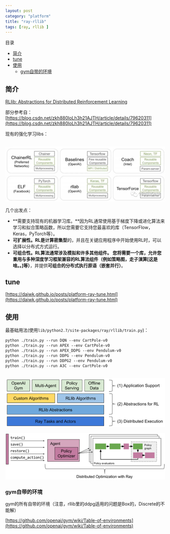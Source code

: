 ```yaml
---
layout: post
category: "platform"
title: "ray-rllib"
tags: [ray, rllib ]
---
```


目录

<!-- TOC -->

- [简介](#%E7%AE%80%E4%BB%8B)
- [tune](#tune)
- [使用](#%E4%BD%BF%E7%94%A8)
  - [gym自带的环境](#gym%E8%87%AA%E5%B8%A6%E7%9A%84%E7%8E%AF%E5%A2%83)

<!-- /TOC -->

## 简介

[RLlib: Abstractions for Distributed Reinforcement Learning](https://arxiv.org/abs/1712.09381)

部分参考自：[https://blog.csdn.net/zkh880loLh3h21AJTH/article/details/79620311](https://blog.csdn.net/zkh880loLh3h21AJTH/article/details/79620311)

现有的强化学习libs：

<html>
<br/>
<img src='../assets/rl-related-libs.png' style='max-height: 250px'/>
<br/>
</html>

几个出发点：

+ **需要支持现有的机器学习库。**因为RL通常使用基于梯度下降或进化算法来学习和拟合策略函数，所以您需要它支持您最喜欢的库（TensorFlow，Keras，PyTorch等）。
+ **可扩展性。**RL是**计算密集型**的，并且在关键应用程序中开始使用RL时，可以选择以分布式方式运行。
+ **可组合性。**RL算法通常涉及模拟和许多其他组件。 您将需要一个库，允许您**重用与多种深度学习框架兼容的RL算法组件（例如策略图，走子演算[这是啥。。]等）**，并提供**可组合的分布式执行原语（嵌套并行）**。

## tune

[https://daiwk.github.io/posts/platform-ray-tune.html](https://daiwk.github.io/posts/platform-ray-tune.html)

## 使用

最基础用法(使用```lib/python2.7/site-packages/ray/rllib/train.py```)：

```shell
python ./train.py --run DQN --env CartPole-v0 
python ./train.py --run APEX --env CartPole-v0
python ./train.py --run APEX_DDPG --env Pendulum-v0
python ./train.py --run DDPG --env Pendulum-v0
python ./train.py --run DDPG2 --env Pendulum-v0
python ./train.py --run A3C --env CartPole-v0 
```

<html>
<br/>
<img src='../assets/rllib-stack.svg' style='max-height: 250px'/>
<br/>
</html>

<html>
<br/>
<img src='../assets/rllib-api.svg' style='max-height: 250px'/>
<br/>
</html>

### gym自带的环境

gym的所有自带的环境（注意，rllib里的ddpg适用的问题是Box的，Discrete的不能解）

[https://github.com/openai/gym/wiki/Table-of-environments](https://github.com/openai/gym/wiki/Table-of-environments)

